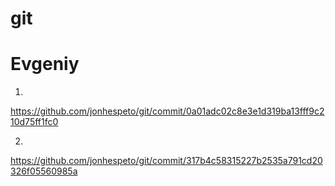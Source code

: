 # git
# Evgeniy #
1)
https://github.com/jonhespeto/git/commit/0a01adc02c8e3e1d319ba13fff9c210d75ff1fc0

2)

https://github.com/jonhespeto/git/commit/317b4c58315227b2535a791cd20326f05560985a
